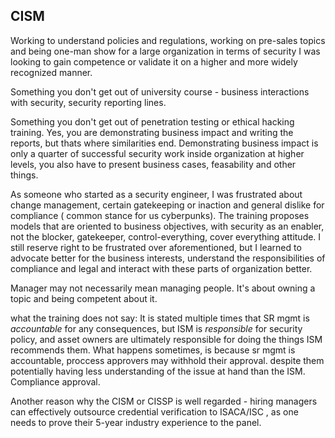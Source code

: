 ## CISM

Working to understand policies and regulations, working on pre-sales topics and being one-man show for a large organization in terms of security I was looking to gain competence 
or validate it on a higher and more widely recognized manner.

Something you don't get out of university course - business interactions with security, security reporting lines.

Something you don't get out of penetration testing or ethical hacking training. Yes, you are demonstrating business impact and writing the reports, but thats where similarities end.
Demonstrating business impact is only a quarter of successful security work inside organization at higher levels, you also have to present business cases, feasability and other things.

As someone who started as a security engineer, I was frustrated about change management, certain gatekeeping or inaction and general dislike for compliance ( common stance for us cyberpunks).
The training proposes models that are oriented to business objectives, with security as an enabler, not the blocker, gatekeeper, control-everything, cover everything attitude. 
I still reserve right to be frustrated over aforementioned, but I learned to advocate better for the business interests, understand the responsibilities of compliance and legal
and interact with these parts of organization better.

Manager may not necessarily mean managing people. It's about owning a topic and being competent about it. 


what the training does not say:
It is stated multiple times that SR mgmt is *accountable* for any consequences, but ISM is *responsible* for security policy, and asset owners are ultimately responsible for doing the things ISM recommends them.
What happens sometimes, is because sr mgmt is accountable, proccess approvers may withhold their approval. despite them potentially having less understanding of the issue at hand than the ISM. 
Compliance approval.

Another reason why the CISM or CISSP is well regarded - hiring managers can effectively outsource credential verification to ISACA/ISC , as one needs to prove their 5-year industry experience to the panel.
